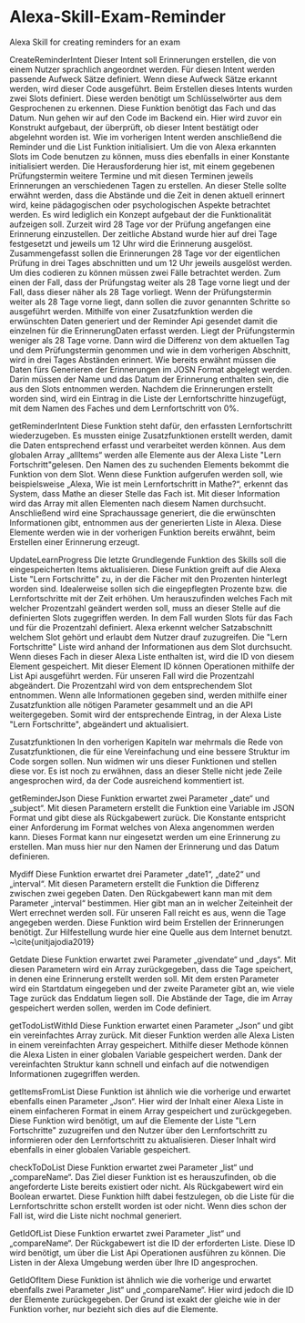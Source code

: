 # Alexa-Skill-Exam-Reminder
Alexa Skill for creating reminders for an exam 

CreateReminderIntent
Dieser Intent soll Erinnerungen erstellen, die von einem Nutzer sprachlich angeordnet werden. 
Für diesen Intent werden passende Aufweck Sätze definiert. 
Wenn diese Aufweck Sätze erkannt werden, wird dieser Code ausgeführt.
Beim Erstellen dieses Intents wurden zwei Slots definiert. 
Diese werden benötigt um Schlüsselwörter aus dem Gesprochenen zu erkennen. 
Diese Funktion benötigt das Fach und das Datum.
Nun gehen wir auf den Code im Backend ein. 
Hier wird zuvor ein Konstrukt aufgebaut, der überprüft, ob dieser Intent bestätigt oder abgelehnt worden ist. 
Wie im vorherigen Intent werden anschließend die Reminder und die List Funktion initialisiert. 
Um die von Alexa erkannten Slots im Code benutzen zu können, muss dies ebenfalls in einer Konstante initialisiert werden.
Die Herausforderung hier ist, mit einem gegebenen Prüfungstermin weitere Termine und mit diesen Terminen jeweils Erinnerungen an verschiedenen Tagen zu erstellen. 
An dieser Stelle sollte erwähnt werden, dass die Abstände und die Zeit in denen aktuell erinnert wird, keine pädagogischen oder psychologischen Aspekte betrachtet werden. 
Es wird lediglich ein Konzept aufgebaut der die Funktionalität aufzeigen soll. 
Zurzeit wird 28 Tage vor der Prüfung angefangen eine Erinnerung einzustellen. 
Der zeitliche Abstand wurde hier auf drei Tage festgesetzt und jeweils um 12 Uhr wird die Erinnerung ausgelöst. 
Zusammengefasst sollen die Erinnerungen 28 Tage vor der eigentlichen Prüfung in drei Tages abschnitten und um 12 Uhr jeweils ausgelöst werden.
Um dies codieren zu können müssen zwei Fälle betrachtet werden. 
Zum einen der Fall, dass der Prüfungstag weiter als 28 Tage vorne liegt und der Fall, dass dieser näher als 28 Tage vorliegt.
Wenn der Prüfungstermin weiter als 28 Tage vorne liegt, dann sollen die zuvor genannten Schritte so ausgeführt werden. 
Mithilfe von einer Zusatzfunktion werden die erwünschten Daten generiert und der Reminder Api gesendet damit die einzelnen für die ErinnerungDaten erfasst werden. 
Liegt der Prüfungstermin weniger als 28 Tage vorne. 
Dann wird die Differenz von dem aktuellen Tag und dem Prüfungstermin genommen und wie in dem vorherigen Abschnitt, wird in drei Tages Abständen erinnert.
Wie bereits erwähnt müssen die Daten fürs Generieren der Erinnerungen im JOSN Format abgelegt werden. Darin müssen der Name und das Datum der Erinnerung enthalten sein, die aus den Slots entnommen werden.
Nachdem die Erinnerungen erstellt worden sind, wird ein Eintrag in die Liste der Lernfortschritte hinzugefügt, mit dem Namen des Faches und dem Lernfortschritt von 0\%.

getReminderIntent
Diese Funktion steht dafür, den erfassten Lernfortschritt wiederzugeben. 
Es mussten einige Zusatzfunktionen erstellt werden, damit die Daten entsprechend erfasst und verarbeitet werden können. 
Aus dem globalen Array „allItems“ werden alle Elemente aus der Alexa Liste "Lern Fortschritt"gelesen. 
Den Namen des zu suchenden Elements bekommt die Funktion von dem Slot. 
Wenn diese Funktion aufgerufen werden soll, wie beispielsweise „Alexa, Wie ist mein Lernfortschritt in Mathe?“, erkennt das System, dass Mathe an dieser Stelle das Fach ist. 
Mit dieser Information wird das Array mit allen Elementen nach diesem Namen durchsucht. Anschließend wird eine Sprachaussage generiert, die die erwünschten Informationen gibt, entnommen aus der generierten Liste in Alexa.
Diese Elemente werden wie in der vorherigen Funktion bereits erwähnt, beim Erstellen einer Erinnerung erzeugt. 

UpdateLearnProgress
Die letzte Grundlegende Funktion des Skills soll die eingespeicherten Items aktualisieren. 
Diese Funktion greift auf die Alexa Liste "Lern Fortschritte" zu, in der die Fächer mit den Prozenten hinterlegt worden sind. 
Idealerweise sollen sich die eingepflegten Prozente bzw. die Lernfortschritte mit der Zeit erhöhen. 
Um herauszufinden welches Fach mit welcher Prozentzahl geändert werden soll, muss an dieser Stelle auf die definierten Slots zugegriffen werden. 
In dem Fall wurden Slots für das Fach und für die Prozentzahl definiert. 
Alexa erkennt welcher Satzabschnitt welchem Slot gehört und erlaubt dem Nutzer drauf zuzugreifen. 
Die "Lern Fortschritte" Liste wird anhand der Informationen aus dem Slot durchsucht.
Wenn dieses Fach in dieser Alexa Liste enthalten ist, wird die ID von diesem Element gespeichert. 
Mit dieser Element ID können Operationen mithilfe der List Api ausgeführt werden. 
Für unseren Fall wird die Prozentzahl abgeändert. 
Die Prozentzahl wird von dem entsprechendem Slot entnommen. 
Wenn alle Informationen gegeben sind, werden mithilfe einer Zusatzfunktion alle nötigen Parameter gesammelt und an die API weitergegeben. 
Somit wird der entsprechende Eintrag, in der Alexa Liste "Lern Fortschritte", abgeändert und aktualisiert.

Zusatzfunktionen
In den vorherigen Kapiteln war mehrmals die Rede von Zusatzfunktionen, die für eine Vereinfachung und eine bessere Struktur im Code sorgen sollen. 
Nun widmen wir uns dieser Funktionen und stellen diese vor. 
Es ist noch zu erwähnen, dass an dieser Stelle nicht jede Zeile angesprochen wird, da der Code ausreichend kommentiert ist.

getReminderJson
Diese Funktion erwartet zwei Parameter „date“ und „subject“. 
Mit diesen Parametern erstellt die Funktion eine Variable im JSON Format und gibt diese als Rückgabewert zurück. 
Die Konstante entspricht einer Anforderung im Format welches von Alexa angenommen werden kann. Dieses Format kann nur eingesetzt werden um eine Erinnerung zu erstellen. 
Man muss hier nur den Namen der Erinnerung und das Datum definieren.

Mydiff
Diese Funktion erwartet drei Parameter „date1“, „date2“ und „interval“. 
Mit diesen Parametern erstellt die Funktion die Differenz zwischen zwei gegeben Daten. 
Den Rückgabewert kann man mit dem Parameter „interval“ bestimmen. Hier gibt man an in welcher Zeiteinheit der Wert errechnet werden soll. Für unseren Fall reicht es aus, wenn die Tage angegeben werden. 
Diese Funktion wird beim Erstellen der Erinnerungen benötigt.
Zur Hilfestellung wurde hier eine Quelle aus dem Internet benutzt. ~\cite{unitjajodia2019}

Getdate
Diese Funktion erwartet zwei Parameter „givendate“ und „days“. 
Mit diesen Parametern wird ein Array zurückgegeben, dass die Tage speichert, in denen eine Erinnerung erstellt werden soll. 
Mit dem ersten Parameter wird ein Startdatum eingegeben und der zweite Parameter gibt an, wie viele Tage zurück das Enddatum liegen soll. 
Die Abstände der Tage, die im Array gespeichert werden sollen, werden im Code definiert.

getTodoListWithId
Diese Funktion erwartet einen Parameter „Json“ und gibt ein vereinfachtes Array zurück. 
Mit dieser Funktion werden alle Alexa Listen in einem vereinfachten Array gespeichert. 
Mithilfe dieser Methode können die Alexa Listen in einer globalen Variable gespeichert werden. 
Dank der vereinfachten Struktur kann schnell und einfach auf die notwendigen Informationen zugegriffen werden.

getItemsFromList
Diese Funktion ist ähnlich wie die vorherige und erwartet ebenfalls einen Parameter „Json“. 
Hier wird der Inhalt einer Alexa Liste in einem einfacheren Format in einem Array gespeichert und zurückgegeben. 
Diese Funktion wird benötigt, um auf die Elemente der Liste "Lern Fortschritte" zuzugreifen und den Nutzer über den Lernfortschritt zu informieren oder den Lernfortschritt zu aktualisieren.
Dieser Inhalt wird ebenfalls in einer globalen Variable gespeichert. 

checkToDoList
Diese Funktion erwartet zwei Parameter „list“ und „compareName“. 
Das Ziel dieser Funktion ist es herauszufinden, ob die angeforderte Liste bereits existiert oder nicht. 
Als Rückgabewert wird ein Boolean erwartet. 
Diese Funktion hilft dabei festzulegen, ob die Liste für die Lernfortschritte schon erstellt worden ist oder nicht. 
Wenn dies schon der Fall ist, wird die Liste nicht nochmal generiert.

GetIdOfList
Diese Funktion erwartet zwei Parameter „list“ und „compareName“. 
Der Rückgabewert ist die ID der erforderten Liste. 
Diese ID wird benötigt, um über die List Api Operationen ausführen zu können. 
Die Listen in der Alexa Umgebung werden über Ihre ID angesprochen.

GetIdOfItem
Diese Funktion ist ähnlich wie die vorherige und erwartet ebenfalls zwei Parameter „list“ und „compareName“. 
Hier wird jedoch die ID der Elemente zurückgegeben. 
Der Grund ist exakt der gleiche wie in der Funktion vorher, nur bezieht sich dies auf die Elemente.
